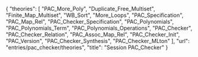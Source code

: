 {
    "theories": [
        "PAC_More_Poly",
        "Duplicate_Free_Multiset",
        "Finite_Map_Multiset",
        "WB_Sort",
        "More_Loops",
        "PAC_Specification",
        "PAC_Map_Rel",
        "PAC_Checker_Specification",
        "PAC_Polynomials",
        "PAC_Polynomials_Term",
        "PAC_Polynomials_Operations",
        "PAC_Checker",
        "PAC_Checker_Relation",
        "PAC_Assoc_Map_Rel",
        "PAC_Checker_Init",
        "PAC_Version",
        "PAC_Checker_Synthesis",
        "PAC_Checker_MLton"
    ],
    "url": "entries/pac_checker/theories",
    "title": "Session PAC_Checker"
}